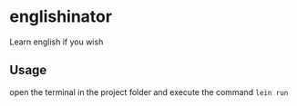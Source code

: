 # englishinator

Learn english if you wish

## Usage

open the terminal in the project folder and execute the command `lein run` 

